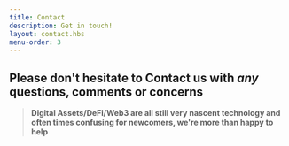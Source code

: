 ```yaml
---
title: Contact
description: Get in touch!
layout: contact.hbs
menu-order: 3
---
```


## Please don't hesitate to Contact us with *any* questions, comments or concerns 
>**Digital Assets/DeFi/Web3 are all still very nascent technology and often times confusing for newcomers, we're more than happy to help**


